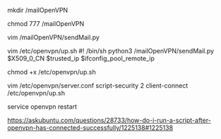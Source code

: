 mkdir /mailOpenVPN

chmod 777 /mailOpenVPN

vim /mailOpenVPN/sendMail.py

vim /etc/openvpn/up.sh
#! /bin/sh
python3 /mailOpenVPN/sendMail.py $X509_0_CN $trusted_ip $ifconfig_pool_remote_ip

chmod +x /etc/openvpn/up.sh

vim /etc/openvpn/server.conf
script-security 2
client-connect /etc/openvpn/up.sh

service openvpn restart


https://askubuntu.com/questions/28733/how-do-i-run-a-script-after-openvpn-has-connected-successfully/1225138#1225138
